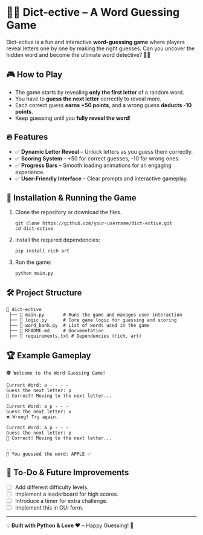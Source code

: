 # 🕵🏻 Dict-ective – A Word Guessing Game  

Dict-ective is a fun and interactive **word-guessing game** where players reveal letters one by one by making the right guesses. Can you uncover the hidden word and become the ultimate word detective? 🧐✨  

## 🎮 How to Play  
- The game starts by revealing **only the first letter** of a random word.  
- You have to **guess the next letter** correctly to reveal more.  
- Each correct guess **earns +50 points**, and a wrong guess **deducts -10 points**.  
- Keep guessing until you **fully reveal the word**!  

## 🔥 Features  
- ✅ **Dynamic Letter Reveal** – Unlock letters as you guess them correctly.  
- ✅ **Scoring System** – +50 for correct guesses, -10 for wrong ones.  
- ✅ **Progress Bars** – Smooth loading animations for an engaging experience.  
- ✅ **User-Friendly Interface** – Clear prompts and interactive gameplay.  

## 🚀 Installation & Running the Game  
1. Clone the repository or download the files.  
   ```
   git clone https://github.com/your-username/dict-ective.git
   cd dict-ective
   ```
2. Install the required dependencies:  
   ```
   pip install rich art
   ```
3. Run the game:  
   ```
   python main.py
   ```

## 🛠️ Project Structure  
```
📂 dict-ective
 ├── 📜 main.py       # Runs the game and manages user interaction
 ├── 📜 logic.py      # Core game logic for guessing and scoring
 ├── 📜 word_bank.py  # List of words used in the game
 ├── 📜 README.md     # Documentation
 ├── 📜 requirements.txt # Dependencies (rich, art)
```

## 🏆 Example Gameplay  
```
🕵️ Welcome to the Word Guessing Game!

Current Word: a - - - -
Guess the next letter: p
🎉 Correct! Moving to the next letter...

Current Word: a p - - -
Guess the next letter: x
❌ Wrong! Try again.

Current Word: a p - - -
Guess the next letter: p
🎉 Correct! Moving to the next letter...

...
🎉 You guessed the word: APPLE ✅
```

## 📌 To-Do & Future Improvements  
- [ ] Add different difficulty levels.  
- [ ] Implement a leaderboard for high scores.  
- [ ] Introduce a timer for extra challenge.
- [ ] Implement this in GUI form.

---

💡 **Built with Python & Love ❤️** – Happy Guessing! 🚀  

